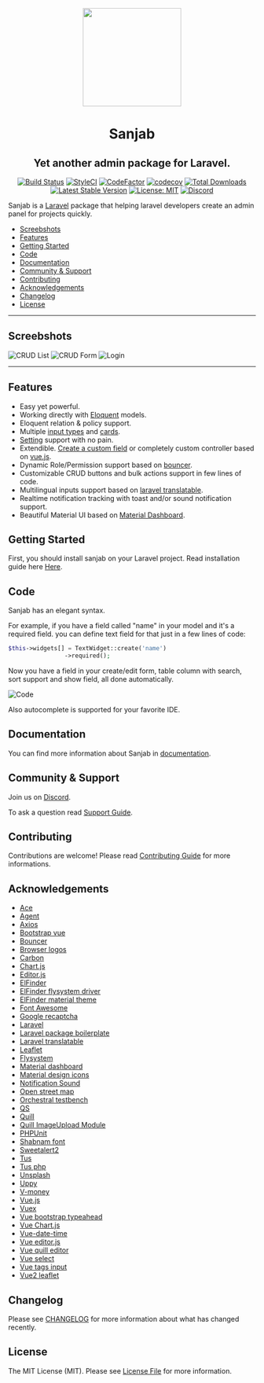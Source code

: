 <div align="center">
    <img src="./images/logo.svg" width="200" height="200">
</div>
<h1 align="center">Sanjab</h1>
<h2 align="center">Yet another admin package for Laravel.</h2>

<div align="center">

[![Build Status](https://travis-ci.com/sanjabteam/sanjab.svg?branch=master)](https://travis-ci.com/sanjabteam/sanjab)
[![StyleCI](https://github.styleci.io/repos/197559365/shield?branch=master)](https://github.styleci.io/repos/197559365)
[![CodeFactor](https://www.codefactor.io/repository/github/sanjabteam/sanjab/badge/master)](https://www.codefactor.io/repository/github/sanjabteam/sanjab/overview/master)
[![codecov](https://codecov.io/gh/sanjabteam/sanjab/branch/master/graph/badge.svg)](https://codecov.io/gh/sanjabteam/sanjab)
[![Total Downloads](https://poser.pugx.org/sanjabteam/sanjab/downloads)](https://packagist.org/packages/sanjabteam/sanjab)
[![Latest Stable Version](https://poser.pugx.org/sanjabteam/sanjab/v/stable)](https://packagist.org/packages/sanjabteam/sanjab)
[![License: MIT](https://img.shields.io/badge/License-MIT-brightgreen.svg)](https://opensource.org/licenses/MIT)
[![Discord](https://img.shields.io/discord/695222831562358854)](https://discord.gg/kwuTZQd)

</div>

Sanjab is a [Laravel](http://laravel.com/) package that helping laravel developers create an admin panel for projects quickly.

- [Screebshots](#screebshots)
- [Features](#features)
- [Getting Started](#getting-started)
- [Code](#code)
- [Documentation](#documentation)
- [Community & Support](#community--support)
- [Contributing](#contributing)
- [Acknowledgements](#acknowledgements)
- [Changelog](#changelog)
- [License](#license)


---

## Screebshots
![CRUD List](./images/screenshots/crud.jpg)
![CRUD Form](./images/screenshots/crud_form.jpg)
![Login](./images/screenshots/login.jpg)

---

## Features
* Easy yet powerful.
* Working directly with [Eloquent](https://laravel.com/docs/eloquent) models.
* Eloquent relation & policy support.
* Multiple [input types](https://sanjabteam.github.io/widgets.html) and [cards](https://sanjabteam.github.io/cards.html).
* [Setting](https://sanjabteam.github.io/setting.html) support with no pain.
* Extendible. [Create a custom field](https://sanjabteam.github.io/widgets.html#extending-widgets) or completely custom controller based on [vue.js](https://vuejs.org/).
* Dynamic Role/Permission support based on [bouncer](https://github.com/JosephSilber/bouncer).
* Customizable CRUD buttons and bulk actions support in few lines of code.
* Multilingual inputs support based on [laravel translatable](https://github.com/Astrotomic/laravel-translatable).
* Realtime notification tracking with toast and/or sound notification support.
* Beautiful Material UI based on [Material Dashboard](https://www.creative-tim.com/product/material-dashboard).

## Getting Started
First, you should install sanjab on your Laravel project. Read installation guide here [Here](https://sanjabteam.github.io/install.html).

## Code
Sanjab has an elegant syntax.

For example, if you have a field called "name" in your model and it's a required field. you can define text field for that just in a few lines of code:
```php
$this->widgets[] = TextWidget::create('name')
                ->required();
```
Now you have a field in your create/edit form, table column with search, sort support and show field, all done automatically.

![Code](./images/screenshots/code.jpg)

Also autocomplete is supported for your favorite IDE.

## Documentation
You can find more information about Sanjab in [documentation](https://sanjabteam.github.io/).

## Community & Support
Join us on [Discord](https://discord.gg/kwuTZQd).

To ask a question read [Support Guide](./.github/SUPPORT.md).

## Contributing
Contributions are welcome! Please read [Contributing Guide](./.github/CONTRIBUTING.md) for more informations.

## Acknowledgements

- [Ace](https://ace.c9.io)
- [Agent](https://github.com/jenssegers/agent)
- [Axios](https://github.com/axios/axios)
- [Bootstrap vue](https://bootstrap-vue.js.org)
- [Bouncer](https://github.com/JosephSilber/bouncer)
- [Browser logos](https://github.com/alrra/browser-logos)
- [Carbon](https://github.com/briannesbitt/carbon)
- [Chart.js](https://www.chartjs.org/)
- [Editor.js](https://editorjs.io)
- [ElFinder](https://github.com/Studio-42/elFinder)
- [ElFinder flysystem driver](https://github.com/barryvdh/elfinder-flysystem-driver)
- [ElFinder material theme](https://github.com/RobiNN1/elFinder-Material-Theme)
- [Font Awesome](https://github.com/FortAwesome/Font-Awesome)
- [Google recaptcha](https://github.com/google/recaptcha)
- [Laravel](https://laravel.com)
- [Laravel package boilerplate](https://laravelpackageboilerplate.com)
- [Laravel translatable](https://github.com/Astrotomic/laravel-translatable)
- [Leaflet](https://leafletjs.com)
- [Flysystem](https://github.com/thephpleague/flysystem)
- [Material dashboard](https://github.com/creativetimofficial/material-dashboard)
- [Material design icons](https://github.com/google/material-design-icons)
- [Notification Sound](https://www.zedge.net/ringtone/ecd91e5b-802b-3b88-834d-67c2f4534c5d)
- [Open street map](https://www.openstreetmap.org)
- [Orchestral testbench](https://github.com/orchestral/testbench)
- [QS](https://github.com/ljharb/qs)
- [Quill](https://quilljs.com)
- [Quill ImageUpload Module](https://github.com/fxmontigny/quill-image-upload)
- [PHPUnit](https://github.com/sebastianbergmann/phpunit)
- [Shabnam font](https://github.com/rastikerdar/shabnam-font)
- [Sweetalert2](https://github.com/sweetalert2/sweetalert2)
- [Tus](https://tus.io)
- [Tus php](https://github.com/ankitpokhrel/tus-php)
- [Unsplash](https://unsplash.com)
- [Uppy](https://uppy.io)
- [V-money](https://github.com/vuejs-tips/v-money)
- [Vue.js](https://vuejs.org)
- [Vuex](https://vuex.vuejs.org)
- [Vue bootstrap typeahead](https://github.com/alexurquhart/vue-bootstrap-typeahead)
- [Vue Chart.js](https://github.com/apertureless/vue-chartjs)
- [Vue-date-time](https://github.com/mariomka/vue-datetime)
- [Vue editor.js](https://github.com/changjoo-park/vue-editor-js)
- [Vue quill editor](https://github.com/surmon-china/vue-quill-editor)
- [Vue select](https://github.com/sagalbot/vue-select)
- [Vue tags input](https://github.com/voerro/vue-tagsinput)
- [Vue2 leaflet](https://github.com/KoRiGaN/Vue2Leaflet)

## Changelog

Please see [CHANGELOG](CHANGELOG.md) for more information about what has changed recently.

## License

The MIT License (MIT). Please see [License File](LICENSE.md) for more information.
